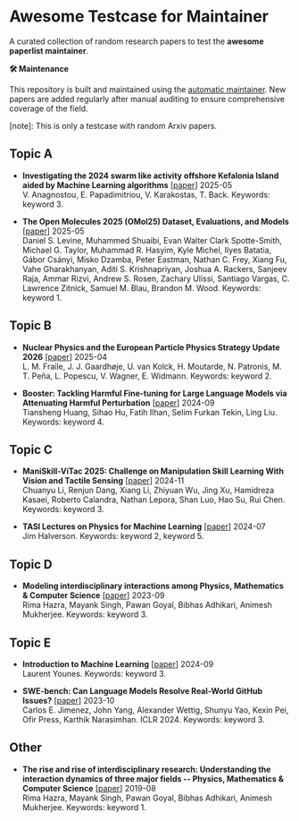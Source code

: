 # Awesome Testcase for Maintainer

A curated collection of random research papers to test the **awesome paperlist maintainer**.

**🛠️ Maintenance**

This repository is built and maintained using the [automatic maintainer](https://github.com/YichenZW/awesome-paperlist-maintainer). New papers are added regularly after manual auditing to ensure comprehensive coverage of the field.

[note]: This is only a testcase with random Arxiv papers.



## Topic A



* **Investigating the 2024 swarm like activity offshore Kefalonia Island aided by Machine Learning algorithms** [[paper](http://arxiv.org/abs/2505.17221)] 2025-05  
      V. Anagnostou, E. Papadimitriou, V. Karakostas, T. Back.
      Keywords: keyword 3.

* **The Open Molecules 2025 (OMol25) Dataset, Evaluations, and Models** [[paper](http://arxiv.org/abs/2505.08762)] 2025-05  
      Daniel S. Levine, Muhammed Shuaibi, Evan Walter Clark Spotte-Smith, Michael G. Taylor, Muhammad R. Hasyim, Kyle Michel, Ilyes Batatia, Gábor Csányi, Misko Dzamba, Peter Eastman, Nathan C. Frey, Xiang Fu, Vahe Gharakhanyan, Aditi S. Krishnapriyan, Joshua A. Rackers, Sanjeev Raja, Ammar Rizvi, Andrew S. Rosen, Zachary Ulissi, Santiago Vargas, C. Lawrence Zitnick, Samuel M. Blau, Brandon M. Wood.
      Keywords: keyword 1.

## Topic B



* **Nuclear Physics and the European Particle Physics Strategy Update 2026** [[paper](http://arxiv.org/abs/2504.04100)] 2025-04  
      L. M. Fraile, J. J. Gaardhøje, U. van Kolck, H. Moutarde, N. Patronis, M. T. Peña, L. Popescu, V. Wagner, E. Widmann.
      Keywords: keyword 2.

* **Booster: Tackling Harmful Fine-tuning for Large Language Models via Attenuating Harmful Perturbation** [[paper](http://arxiv.org/pdf/2409.01586)] 2024-09  
      Tiansheng Huang, Sihao Hu, Fatih Ilhan, Selim Furkan Tekin, Ling Liu.
      Keywords: keyword 4.

## Topic C



* **ManiSkill-ViTac 2025: Challenge on Manipulation Skill Learning With Vision and Tactile Sensing** [[paper](http://arxiv.org/abs/2411.12503)] 2024-11  
      Chuanyu Li, Renjun Dang, Xiang Li, Zhiyuan Wu, Jing Xu, Hamidreza Kasaei, Roberto Calandra, Nathan Lepora, Shan Luo, Hao Su, Rui Chen.
      Keywords: keyword 3.

* **TASI Lectures on Physics for Machine Learning** [[paper](http://arxiv.org/abs/2408.00082)] 2024-07  
      Jim Halverson.
      Keywords: keyword 2, keyword 5.

## Topic D



* **Modeling interdisciplinary interactions among Physics, Mathematics & Computer Science** [[paper](http://arxiv.org/abs/2309.10811)] 2023-09  
      Rima Hazra, Mayank Singh, Pawan Goyal, Bibhas Adhikari, Animesh Mukherjee.
      Keywords: keyword 3.

## Topic E



* **Introduction to Machine Learning** [[paper](http://arxiv.org/abs/2409.02668)] 2024-09  
      Laurent Younes.
      Keywords: keyword 3.

* **SWE-bench: Can Language Models Resolve Real-World GitHub Issues?** [[paper](http://arxiv.org/abs/2310.06770)] 2023-10  
      Carlos E. Jimenez, John Yang, Alexander Wettig, Shunyu Yao, Kexin Pei, Ofir Press, Karthik Narasimhan. ICLR 2024.
      Keywords: keyword 3.

## Other



* **The rise and rise of interdisciplinary research: Understanding the interaction dynamics of three major fields -- Physics, Mathematics & Computer Science** [[paper](http://arxiv.org/abs/1908.03793)] 2019-08  
      Rima Hazra, Mayank Singh, Pawan Goyal, Bibhas Adhikari, Animesh Mukherjee.
      Keywords: keyword 1.

